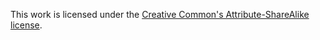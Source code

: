 This work is licensed under the [Creative Common's Attribute-ShareAlike license](http://creativecommons.org/licenses/by-sa/2.0/).
